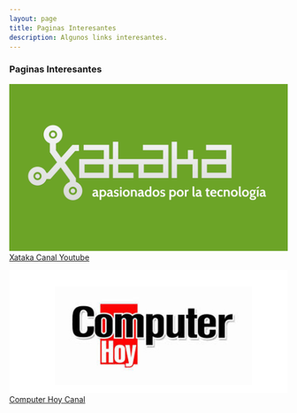 ```yaml
---
layout: page
title: Paginas Interesantes
description: Algunos links interesantes.
---
```

### Paginas Interesantes

[![Xataka](img/xataka_logo.png)](https://www.xataka.com/)
[Xataka Canal Youtube](https://www.youtube.com/user/XatakaTV "Xataka Canal")

[![CH](img/CH_logo.png)](http://computerhoy.com/)
[Computer Hoy Canal](https://www.youtube.com/user/ComputerhoyTV "CH canal")

